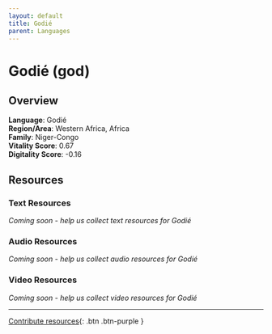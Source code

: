 ```yaml
---
layout: default
title: Godié
parent: Languages
---
```


# Godié (god)

## Overview

**Language**: Godié  
**Region/Area**: Western Africa, Africa  
**Family**: Niger-Congo  
**Vitality Score**: 0.67  
**Digitality Score**: -0.16  

## Resources

### Text Resources
*Coming soon - help us collect text resources for Godié*

### Audio Resources
*Coming soon - help us collect audio resources for Godié*

### Video Resources
*Coming soon - help us collect video resources for Godié*

---

[Contribute resources](https://fairtrain.github.io/){: .btn .btn-purple }
